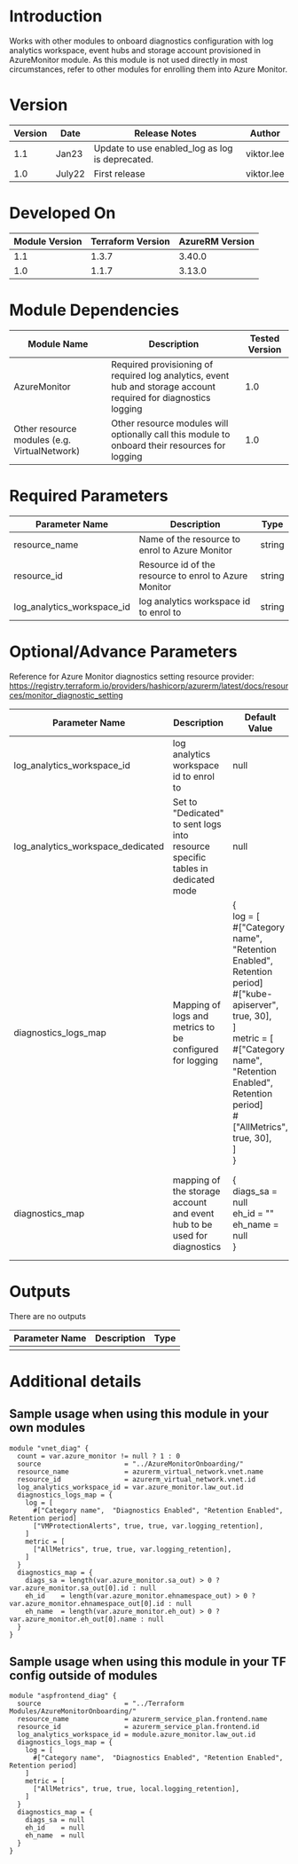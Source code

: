 # Introduction
Works with other modules to onboard diagnostics configuration with log analytics workspace, event hubs and storage account provisioned in AzureMonitor module.
As this module is not used directly in most circumstances, refer to other modules for enrolling them into Azure Monitor.

# Version
| Version | Date | Release Notes | Author |
|---|---|---|---|
| 1.1 | Jan23 | Update to use enabled_log as log is deprecated. | viktor.lee |
| 1.0 | July22 | First release | viktor.lee |

# Developed On
| Module Version | Terraform Version | AzureRM Version |
|---|---|---|
| 1.1 | 1.3.7 | 3.40.0 |
| 1.0 | 1.1.7 | 3.13.0 |

# Module Dependencies
| Module Name | Description | Tested Version |
|---|---|---|
| AzureMonitor | Required provisioning of required log analytics, event hub and storage account required for diagnostics logging | 1.0 |
| Other resource modules (e.g. VirtualNetwork) | Other resource modules will optionally call this module to onboard their resources for logging | 1.0 |

# Required Parameters
| Parameter Name | Description | Type |
|---|---|---|
| resource_name | Name of the resource to enrol to Azure Monitor | string |
| resource_id | Resource id of the resource to enrol to Azure Monitor | string |
| log_analytics_workspace_id | log analytics workspace id to enrol to | string |



# Optional/Advance Parameters
Reference for Azure Monitor diagnostics setting resource provider: https://registry.terraform.io/providers/hashicorp/azurerm/latest/docs/resources/monitor_diagnostic_setting


| Parameter Name | Description | Default Value | Type |
|---|---|---|---|
| log_analytics_workspace_id | log analytics workspace id to enrol to | null | string |
| log_analytics_workspace_dedicated | Set to "Dedicated" to sent logs into resource specific tables in dedicated mode | null | string |
| diagnostics_logs_map | Mapping of logs and metrics to be configured for logging | {<br/>log = [<br/>#["Category name", "Retention Enabled", Retention period] <br/>#["kube-apiserver", true, 30],<br/>]<br/>metric = [<br/>#["Category name", "Retention Enabled", Retention period] <br/>#["AllMetrics", true, 30],<br/>]<br/>} |
| diagnostics_map | mapping of the storage account and event hub to be used for diagnostics | {<br/>diags_sa = null<br/>eh_id    = ""<br/>eh_name  = null<br/>} | any {<br/>diags_sa = ""<br/>eh_id    = ""<br/>eh_name  = ""<br/>} |

# Outputs
There are no outputs

| Parameter Name | Description | Type |
|---|---|---|
|  |  |  |

# Additional details
## Sample usage when using this module in your own modules
```
module "vnet_diag" {
  count = var.azure_monitor != null ? 1 : 0
  source                     = "../AzureMonitorOnboarding/"
  resource_name              = azurerm_virtual_network.vnet.name
  resource_id                = azurerm_virtual_network.vnet.id
  log_analytics_workspace_id = var.azure_monitor.law_out.id
  diagnostics_logs_map = {
    log = [
      #["Category name",  "Diagnostics Enabled", "Retention Enabled", Retention period]
      ["VMProtectionAlerts", true, true, var.logging_retention],
    ]
    metric = [
      ["AllMetrics", true, true, var.logging_retention],
    ]
  }
  diagnostics_map = {
    diags_sa = length(var.azure_monitor.sa_out) > 0 ? var.azure_monitor.sa_out[0].id : null
    eh_id    = length(var.azure_monitor.ehnamespace_out) > 0 ? var.azure_monitor.ehnamespace_out[0].id : null
    eh_name  = length(var.azure_monitor.eh_out) > 0 ? var.azure_monitor.eh_out[0].name : null
  }
}
```
## Sample usage when using this module in your TF config outside of modules
```
module "aspfrontend_diag" {
  source                     = "../Terraform Modules/AzureMonitorOnboarding/"
  resource_name              = azurerm_service_plan.frontend.name
  resource_id                = azurerm_service_plan.frontend.id
  log_analytics_workspace_id = module.azure_monitor.law_out.id
  diagnostics_logs_map = {
    log = [
      #["Category name",  "Diagnostics Enabled", "Retention Enabled", Retention period]
    ]
    metric = [
      ["AllMetrics", true, true, local.logging_retention],
    ]
  }
  diagnostics_map = {
    diags_sa = null
    eh_id    = null
    eh_name  = null
  }
}
```
